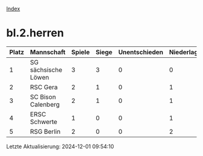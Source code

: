 [Index](./README.md)

# bl.2.herren

| Platz |  Mannschaft |  Spiele |  Siege |  Unentschieden |  Niederlagen |  Tore |  Differenz |  Punkte | 
| --- |  --- |  --- |  --- |  --- |  --- |  --- |  --- |  --- |  
|  1 |   SG sächsische Löwen |   3 |   3 |   0 |   0 |   16:10 |   6 |   9 |  
|  2 |   RSC Gera |   2 |   1 |   0 |   1 |   15:6 |   9 |   3 |  
|  3 |   SC Bison Calenberg |   2 |   1 |   0 |   1 |   9:12 |   -3 |   3 |  
|  4 |   ERSC Schwerte |   1 |   0 |   0 |   1 |   5:6 |   -1 |   0 |  
|  5 |   RSG Berlin |   2 |   0 |   0 |   2 |   8:19 |   -11 |   0 |  


Letzte Aktualisierung: 2024-12-01 09:54:10